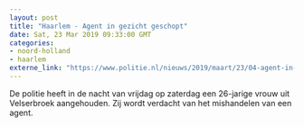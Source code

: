 ```yaml
---
layout: post
title: "Haarlem - Agent in gezicht geschopt"
date: Sat, 23 Mar 2019 09:33:00 GMT
categories: 
- noord-holland 
- haarlem 
externe_link: "https://www.politie.nl/nieuws/2019/maart/23/04-agent-in-gezicht-geschopt.html"
---
```


De politie heeft in de nacht van vrijdag op zaterdag een 26-jarige vrouw uit Velserbroek aangehouden. Zij wordt verdacht van het mishandelen van een agent.
